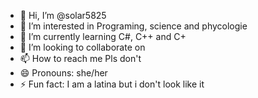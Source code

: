 - 👋 Hi, I’m @solar5825
- 👀 I’m interested in Programing, science and phycologie 
- 🌱 I’m currently learning C#, C++ and C+
- 💞️ I’m looking to collaborate on 
- 📫 How to reach me Pls don't 
- 😄 Pronouns: she/her
- ⚡ Fun fact: I am a latina but i don't look like it 

<!---
solar5825/solar5825 is a ✨ special ✨ repository because its `README.md` (this file) appears on your GitHub profile.
You can click the Preview link to take a look at your changes.
--->
